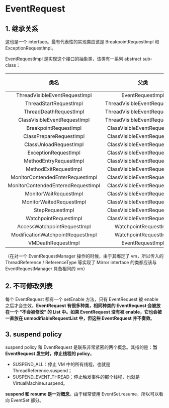 # EventRequest

## 1. 继承关系

这也是一个 interface。最有代表性的实现类应该是 BreakpointRequestImpl 和 ExceptionRequestImpl。

EventRequestImpl 是实现这个接口的抽象类，该类有一系列 abstract sub-class：

|类名|父类|作用|
|:-:|:-:|:-:|
|ThreadVisibleEventRequestImpl|EventRequestImpl||
|ThreadStartRequestImpl|ThreadVisibleEventRequestImpl||
|ThreadDeathRequestImpl|ThreadVisibleEventRequestImpl||
|ClassVisibleEventRequestImpl|ThreadVisibleEventRequestImpl||
|BreakpointRequestImpl|ClassVisibleEventRequestImpl||
|ClassPrepareRequestImpl|ClassVisibleEventRequestImpl||
|ClassUnloadRequestImpl|ClassVisibleEventRequestImpl||
|ExceptionRequestImpl|ClassVisibleEventRequestImpl||
|MethodEntryRequestImpl|ClassVisibleEventRequestImpl||
|MethodExitRequestImpl|ClassVisibleEventRequestImpl||
|MonitorContendedEnterRequestImpl|ClassVisibleEventRequestImpl||
|MonitorContendedEnteredRequestImpl|ClassVisibleEventRequestImpl||
|MonitorWaitRequestImpl|ClassVisibleEventRequestImpl||
|MonitorWaitedRequestImpl|ClassVisibleEventRequestImpl||
|StepRequestImpl|ClassVisibleEventRequestImpl||
|WatchpointRequestImpl|ClassVisibleEventRequestImpl||
|AccessWatchpointRequestImpl|WatchpointRequestImpl||
|ModificationWatchpointRequestImpl|WatchpointRequestImpl||
|VMDeathRequestImpl|EventRequestImpl||

（在对一个 EventRequestManager 操作的时候，由于其绑定了 vm，所以传入的 ThreadReference / ReferenceType 等实现了 Mirror interface 的类都应该与 EventRequestManager 具备相同的 vm）

## 2. 不可修改列表

每个 EventRequest 都有一个 setEnable 方法，只有 EventRequest 被 enable 之后才会生效。**EventRequest 有很多种类，相同种类的 EventRequest 会被放在一个 “不会被修改” 的 List 中。如果 EventRequest 没有被 enable，它也会被一直放在 unmodifiableRequestList 中，但这些 EventRequest 并不奏效**。

## 3. suspend policy

suspend policy 和 EventRequest 是联系非常紧密的两个概念。其指的是：**当 EventRequest 发生时，停止线程的 policy**。

* SUSPEND_ALL：停止 VM 中的所有线程，也就是 ThreadReference.suspend；
* SUSPEND_EVENT_THREAD：停止触发事件的那个线程，也就是 VirtualMachine.suspend。

**suspend 和 resume 是一对概念**。由于经常使用 EventSet.resume，所以可以看向 EventSet 部分。
